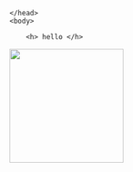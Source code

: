 <html>
    <head>
       
    </head>
    <body>

        <h> hello </h>
 <img  src="https://drive.google.com/file/d/1zcJ0qcnz00x587AuxVnxFgWoEkO54OpM/view?usp=sharing" width="200"/>
    </body>
</html>
